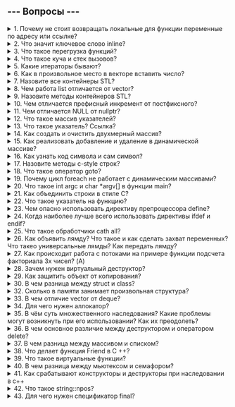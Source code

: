 ## --- Вопросы ---
<details><summary>1. Почему не стоит возвращать локальные для функции переменные по адресу или ссылке?</summary>
<p>

  test `dsdsa` test

</p></details>

<details><summary>2. Что значит ключевое слово inline?</summary>
<p>

  test `dsdsa` test

</p></details>

<details><summary>3. Что такое перегрузка функций?</summary>
<p>

  test `dsdsa` test

</p></details>

<details><summary>4. Что такое куча и стек вызовов?</summary>
<p>

  "Куча" (heap) и "стек вызовов" `(call stack)` - это две разные области памяти. Стек вызовов используется для хранения информации о функциях, которые в данный момент вызываются в вашей программе. Куча используется для динамического выделения памяти во время выполнения программы. Это место, где вы можете создавать объекты и структуры данных переменного размера, и они остаются в памяти до явного освобождения.

</p></details>

<details><summary>5. Какие итераторы бывают?</summary><p>
  ---
</p></details>


<details><summary>6. Как в произвольное место в векторе вставить число?</summary>
<p>

  `vec.insert(vec.begin() + 2, 10);` // вставляем 10 на позицию 2

</p></details>

<details><summary>7. Назовите все контейнеры STL?</summary>
<p>

  `vector, list, deque, array, forward_list, set, map, multiset, multimap, unordered_set, unordered_map, unordered_multiset, unordered_multimap, stack, queue, priority_queue`

</p></details>

<details><summary>8. Чем работа list отличается от vector?</summary>
<p>

  Vector каждый раз пересоздается в отличии от list. У list нет прямого доступа к данным, только перебирать.

</p></details>

<details><summary>9. Назовите методы контейнеров STL?</summary>
<p>

  ---

</p></details>

<details><summary>10. Чем отличается префисный инкремент от постфиксного?</summary>
<p>

  При префиксном инкременте сразу возвращается увеличенный элемент, а при постфиксном создаётся промежуточный элемент, который сначала возвращается, а потом увеличивается

</p></details>

<details><summary>11. Чем отличается NULL от nullptr?</summary>
<p>

  `null` это просто макрос для 0, поэтому может возникнуть проблема для проверки на `int`

</p></details>

<details><summary>12. Что такое массив указателей?</summary>
<p>

  массив указателей это тот же двухменый массив: `int **arr = new int* [rows]`

</p></details>

<details><summary>13. Что такое указатель? Ссылка?</summary>
<p>

  ---

</p></details>

<details><summary>14. Как создать и очистить двухмерный массив?</summary>
<p>

  ---

</p></details>

<details><summary>15. Как реализовать добавление и удаление в динамической массиве?</summary>
<p>

  Добавление. Сначала создаём новый массив на + 1 элемент, копируем из старого массива в новый, удаляем старый массив, присваиваем ссылку нового массива старому, увеличиваем `size`. Массив передавать `*&arr, &size`

</p></details>

<details><summary>16. Как узнать код символа и сам символ?</summary>
<p>

  ---

</p></details>

<details><summary>17. Назовите методы c-style строк?</summary>
<p>

  ---

</p></details>

<details><summary>18. Что такое оператор goto?</summary>
<p>

  ``Оператор goto`` — это оператор управления потоком выполнения программ, который заставляет центральный процессор выполнить переход из одного участка кода в другой (осуществить прыжок)

</p></details>

<details><summary>19. Почему цикл foreach не работает с динамическим массивами?</summary>
<p>

  Для итерации по массиву, цикл `foreach` должен знать длину массива. Поскольку массивы, которые распадаются в указатель (динамические массивы), не знают своей длины, то циклы `foreach` с ними работать не могут!

</p></details>

<details><summary>20. Что такое int argc и char *argv[] в функции main?</summary>
<p>

  Аргументы командной строки. argc - количество аргументов, переданных в программу, argv - место, где хранятся фактические значения аргументов (массив c-style строк)

</p></details>

<details><summary>21. Как объединить строки в стиле C?</summary>
<p>

  Для объединения в стиле с использовать strcat

</p></details>

<details><summary>22. Что такое указатель на функцию?</summary>
<p>

  Указатель на функцию это такая переменная, которой мы можем присвоить ссылку на функцию

</p></details>

<details><summary>23. Чем опасно использовать директиву препроцессора define?</summary>
<p>

  `define` позволяет определить некоторую константу, например, `#define begin {`, которая будет заменять все `begin` на `{`. Но `begin` может существоаать в `c++`, поэтому вызов нативного `begin` вызовет ошибку

</p></details>

<details><summary>24. Когда наиболее лучше всего использовать директивы ifdef и endif?</summary>
<p>

  Такие директивы лучше всего использовать тогда, когда у на есть какая то отладочная информация (`cout` что то например), и мы не хотим их удалить или комментить. Мы можем их обернуть в дерективы и управлять, опять выводить или нет. Также есть ещё `#else`

</p></details>

<details><summary>25. Что такое обработчики cath all?</summary>
<p>

  `Catch all` перехватываюет все исключения. `catch (...) { }`

</p></details>

<details><summary>26. Как объявить лямду? Что такое и как сделать захват переменных? Что такео универсальные лямды? Как передать лямду?</summary>
<p>

  ---

</p></details>

<details><summary>27. Как происходит работа с потоками на примере функции подсчета факториала 3х чисел? (A)</summary>
<p>

  (A) Объявляем ``vector<thread> ts.`` Определяем функцию для потока: ``ts.emplace_back([ ] () { fac(num)) }`` - добавляем лямду в вектор потоков. Делаем ``ts[i].join()``

</p></details>

<details><summary>28. Зачем нужен виртуальный деструктор?</summary>
<p>

  Чтобы избежать возможной утечки ресурсов или другого неконтролируемого поведения объекта, в логику работы которого включен вызов деструктора.

</p></details>

<details><summary>29. Как защитить объект от копирования?</summary>
<p>

  Сделать private конструктор копирования и оператор =.

</p></details>

<details><summary>30. В чем разница между struct и class?</summary>
<p>

  Практически ни в чем. В struct модификаторы доступа по умолчанию public, в class private. Также отличается и наследование по умолчанию, у struct — public, у class — private.

</p></details>

<details><summary>32. Сколько в памяти занимает произвольная структура?</summary>
<p>

  `sizeof` всех членов + остаток для выравнивания (по умолчанию выравнивание 4 байта) + `sizeof` указателя на `vtable` (если есть виртуальные функции) + указатели на классы предков, от которых было сделано виртуальное наследование (размер указателя * количество классов).

</p></details>

<details><summary>33. В чем отличие vector от deque?</summary>
<p>

  у `deque` (двухстороннюю очередь) есть методы `push_front и pop_front`. Но основное отличие в организации памяти, у vector она как у обычного Си-массива, т.е. последовательный и непрерывный набор байт, а у `deque` это фрагменты с разрывами.

</p></details>

<details><summary>34. Для чего нужен аллокатор?</summary>
<p>

  Аллокатор это шаблонный класс, который отвечает за выделение памяти и создание объектов. По умолчанию все контейнера используют `std::allocator<T>`.

</p></details>

<details><summary>35. В чём суть множественного наследования? Какие проблемы могут возникнуть при его использовании? Как их преодолеть?</summary>
<p>

  Множественное наследование – мощный способ связи классов в с++. С помощью множественного наследования класс может иметь сразу несколько базовых классов, объединяя в себе их свойства. Проблемы, собственно говоря, возникают, когда имеет место такая ситуация:
Пусть класс A – базовый, далее классы B и С наследуют A, к классу D применено множественное наследование - для него базовыми являются одновременно B и C. Программа видит эту структуры таким образом (code). Избежать данной проблемы поможет использование ключевого слова virtual, которое превращает класс A в виртуальный класс, так сказать «класс – шаблон».
```
  A(1)    A(2)
    |      |
    B      C
     \    /
        D
```

</p></details>

<details><summary>36. В чем основное различие между деструктором и оператором delete?</summary>
<p>

  Оператор `delete` освобождает область памяти зарезервированную ранее с помощью оператора new. При этом для объектов автоматически будет вызван деструктор. Деструктор содержит код, который необходимо выполнить до освобождения памяти.

</p></details>

<details><summary>37. В чем разница между массивом и списком?</summary>
<p>

  Массив – это набор однородных элементов, а **список** – разнородных.
Распределение памяти массива всегда статическое и непрерывное, а в списке все это динамическое и рандомное.

</p></details>

<details><summary>38. Что делает функция Friend в C ++?</summary>
<p>

  Когда функция или класс объявляются как другие (с использованием **friend**), это означает, что они имеют доступ к приватным и защищенным членам другого класса, как если бы они были методами этого класса. У класса есть private член. Мы вне класса объеявляем функцию, а в классе ее определяем как friend void func(MyClass const MyClass& obj). Теперь данная функция может использовать private члены.

</p></details>

<details><summary>39. Что такое виртуальные функции?</summary>
<p>

**Виртуальные функции** - это ключевой механизм в объектно-ориентированном программировании (ООП) в C++, который позволяет реализовать полиморфизм.  Она может иметь реализацию по умолчанию или быть чисто виртуальной (абстрактной) функцией без реализации. Виртуальную функцию можно переопределить в производных (дочерних) классах. Это означает, что каждый дочерний класс может предоставить свою собственную реализацию этой функции.

</p></details>

<details><summary>40. В чем разница между мьютексом и семафором?</summary>
<p>

  **Мьютекс (mutex) и семафор (semaphore)** - это два разных механизма синхронизации в многозадачных и многопоточных программах. Оба они могут использоваться для обеспечения безопасного доступа к общим ресурсам. Мьютекс - это средство синхронизации, которое позволяет только одному потоку или процессу одновременно получить доступ к общему ресурсу. Семафор - это средство синхронизации, которое позволяет ограничивать количество потоков, имеющих доступ к общему ресурсу.

</p></details>

<details><summary>41. Как срабатывают конструкторы и деструкторы при наследовании в с++</summary>
<p>

    ```
    A -> B -> C
    C *c = new C();
    delete c;
    // A, B, C, ~C, ~B, ~A
    ```

</p></details>

<details><summary>42. Что такое string::npos?</summary>
<p>

  Это константа в C++, которая используется для обозначения "не найденного" значения при работе со строками. Если равен npos, то не найдено.

</p></details>

<details><summary>43. Для чего нужен спецификатор final?</summary>
<p>

  С помощью спецификатора `final` мы можем запретить наследование: `class Person final {};`

</p></details>
